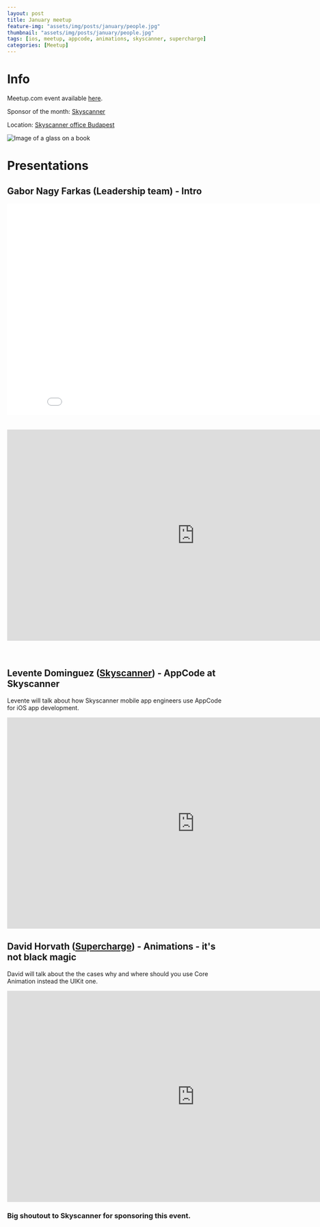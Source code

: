 ```yaml
---
layout: post
title: January meetup
feature-img: "assets/img/posts/january/people.jpg"
thumbnail: "assets/img/posts/january/people.jpg"
tags: [ios, meetup, appcode, animations, skyscanner, supercharge]
categories: [Meetup]
---
```


# Info

Meetup.com event available [here](https://www.meetup.com/NSBudapest/events/245939002/).

Sponsor of the month: [Skyscanner](https://www.skyscanner.net/jobs/offices/budapest/)

Location: [Skyscanner office Budapest](https://goo.gl/maps/5k96gWUPv6z)

![Image of a glass on a book](https://officesnapshots.com/wp-content/uploads/2015/12/skyscanner-office-design-1-700x464.jpg)

# Presentations

## Gabor Nagy Farkas (Leadership team) - Intro

<div class="aspect-ratio"><iframe width="875" height="493" src="//speakerdeck.com/player/8371d7f20e1648559fc67c409a6e60d1" frameborder="0" allowfullscreen scrolling="no"></iframe></div>
<br><br>
<div class="aspect-ratio"><iframe width="875" height="493" src="https://www.youtube-nocookie.com/embed/vO9_mUo0Ai0" frameborder="0" allow="autoplay; encrypted-media" allowfullscreen></iframe></div>
<br><br>

## Levente Dominguez ([Skyscanner](https://www.skyscanner.net)) - AppCode at Skyscanner

Levente will talk about how Skyscanner mobile app engineers use AppCode for iOS app development.
<div class="aspect-ratio"><iframe width="875" height="493" src="https://www.youtube-nocookie.com/embed/vO9_mUo0Ai0?start=194" frameborder="0" allow="autoplay; encrypted-media" allowfullscreen></iframe></div>


## David Horvath ([Supercharge](https://www.supercharge.io)) - Animations - it's not black magic

David will talk about the the cases why and where should you use Core Animation instead the UIKit one.

<div class="aspect-ratio"><iframe width="875" height="493" src="https://www.youtube-nocookie.com/embed/vO9_mUo0Ai0?start=1014" frameborder="0" allow="autoplay; encrypted-media" allowfullscreen></iframe></div>


### Big shoutout to Skyscanner for sponsoring this event.